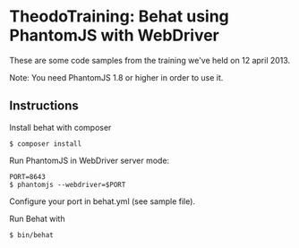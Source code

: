 TheodoTraining: Behat using PhantomJS with WebDriver
=====================================================

These are some code samples from the training we've held on 12 april 2013.

Note: You need PhantomJS 1.8 or higher in order to use it.

Instructions
------------

Install behat with composer
```
$ composer install
```

Run PhantomJS in WebDriver server mode:
```
PORT=8643
$ phantomjs --webdriver=$PORT
```

Configure your port in behat.yml (see sample file).

Run Behat with
```
$ bin/behat
```
